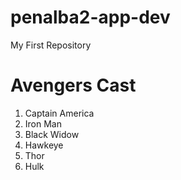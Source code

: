 # penalba2-app-dev
My First Repository
# Avengers Cast
1. Captain America
2. Iron Man
3. Black Widow
4. Hawkeye
5. Thor
6. Hulk
